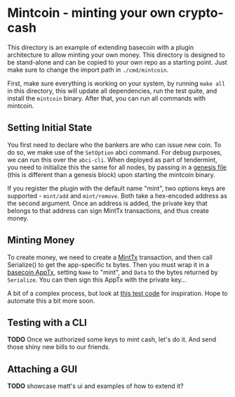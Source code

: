 # Mintcoin - minting your own crypto-cash

This directory is an example of extending basecoin with a plugin architecture to allow minting your own money. This directory is designed to be stand-alone and can be copied to your own repo as a starting point.  Just make sure to change the import path in `./cmd/mintcoin`.

First, make sure everything is working on your system, by running `make all` in this directory, this will update all dependencies, run the test quite, and install the `mintcoin` binary.  After that, you can run all commands with mintcoin.

## Setting Initial State

You first need to declare who the bankers are who can issue new coin. To do so, we make use of the `SetOption` abci command.  For debug purposes, we can run this over the `abci-cli`. When deployed as part of tendermint, you need to initialize this the same for all nodes, by passing in a [genesis file](https://github.com/tendermint/basecoin-examples/blob/master/mintcoin/cmd/mintcoin/main.go#L20) (this is different than a genesis block) upon starting the mintcoin binary.

If you register the plugin with the default name "mint", two options keys are supported - `mint/add` and `mint/remove`.  Both take a hex-encoded address as the second argument.  Once an address is added, the private key that belongs to that address can sign MintTx transactions, and thus create money.

## Minting Money

To create money, we need to create a [MintTx](https://github.com/tendermint/basecoin-examples/blob/master/mintcoin/mint_data.go#L39-L50) transaction, and then call Serialize() to get the app-specific tx bytes.  Then you must wrap it in a [basecoin AppTx](https://github.com/tendermint/basecoin/blob/master/types/tx.go#L154-L160), setting `Name` to "mint", and `Data` to the bytes returned by `Serialize`.  You can then sign this AppTx with the private key...

A bit of a complex process, but look at [this test code](https://github.com/tendermint/basecoin/blob/master/plugins/counter/counter_test.go#L38-L58) for inspiration.  Hope to automate this a bit more soon.

## Testing with a CLI

**TODO** Once we authorized some keys to mint cash, let's do it.  And send those shiny new bills to our friends.

## Attaching a GUI

**TODO** showcase matt's ui and examples of how to extend it?
